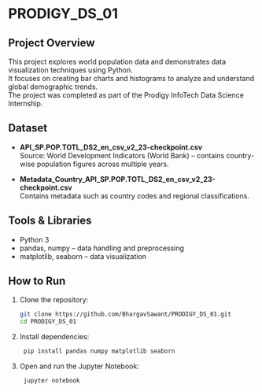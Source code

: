 # PRODIGY_DS_01

## Project Overview
This project explores world population data and demonstrates data visualization techniques using Python.  
It focuses on creating bar charts and histograms to analyze and understand global demographic trends.  
The project was completed as part of the Prodigy InfoTech Data Science Internship.

## Dataset
- **API_SP.POP.TOTL_DS2_en_csv_v2_23-checkpoint.csv**  
  Source: World Development Indicators (World Bank) – contains country-wise population figures across multiple years.  

- **Metadata_Country_API_SP.POP.TOTL_DS2_en_csv_v2_23-checkpoint.csv**  
  Contains metadata such as country codes and regional classifications.  

## Tools & Libraries
- Python 3  
- pandas, numpy – data handling and preprocessing  
- matplotlib, seaborn – data visualization  

## How to Run
1. Clone the repository:  
   ```bash
   git clone https://github.com/BhargavSawant/PRODIGY_DS_01.git
   cd PRODIGY_DS_01
2. Install dependencies:
   ```bash
    pip install pandas numpy matplotlib seaborn

4. Open and run the Jupyter Notebook:
   ```bash
    jupyter notebook
